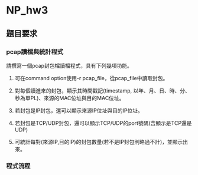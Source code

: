 # NP_hw3
## 題目要求
### pcap讀檔與統計程式
請撰寫一個pcap封包檔讀檔程式，具有下列幾項功能。

1. 可在command option使用-r pcap_file，從pcap_file中讀取封包。

2. 對每個讀進來的封包，顯示其時間戳記(timestamp, 以年、月、日、時、分、秒為單PL)、來源的MAC位址與目的MAC位址。

3. 若封包是IP封包，還可以顯示來源IP位址與目的IP位址。

4. 若封包是TCP/UDP封包，還可以顯示TCP/UDP的port號碼(含顯示是TCP還是UDP)

5. 可統計每對(來源IP,目的IP)的封包數量(若不是IP封包則略過不計)，並顯示出來。
### 程式流程

